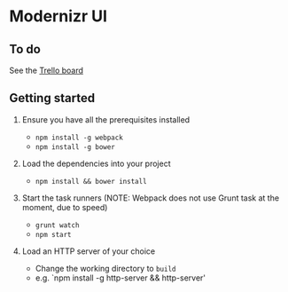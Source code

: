# Modernizr UI

## To do

See the [Trello board](https://trello.com/b/JNSnhIuf/modernizr-com)

## Getting started

1. Ensure you have all the prerequisites installed
	+ `npm install -g webpack`
	+ `npm install -g bower`

2. Load the dependencies into your project
	+ `npm install && bower install`

3. Start the task runners (NOTE: Webpack does not use Grunt task at the moment, due to speed)
	+ `grunt watch`
	+ `npm start`

4. Load an HTTP server of your choice
	+ Change the working directory to `build`
	+ e.g. `npm install -g http-server && http-server'
